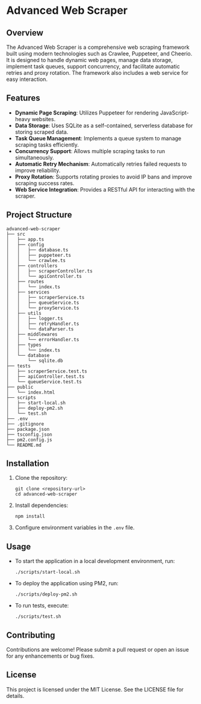 # Advanced Web Scraper

## Overview
The Advanced Web Scraper is a comprehensive web scraping framework built using modern technologies such as Crawlee, Puppeteer, and Cheerio. It is designed to handle dynamic web pages, manage data storage, implement task queues, support concurrency, and facilitate automatic retries and proxy rotation. The framework also includes a web service for easy interaction.

## Features
- **Dynamic Page Scraping**: Utilizes Puppeteer for rendering JavaScript-heavy websites.
- **Data Storage**: Uses SQLite as a self-contained, serverless database for storing scraped data.
- **Task Queue Management**: Implements a queue system to manage scraping tasks efficiently.
- **Concurrency Support**: Allows multiple scraping tasks to run simultaneously.
- **Automatic Retry Mechanism**: Automatically retries failed requests to improve reliability.
- **Proxy Rotation**: Supports rotating proxies to avoid IP bans and improve scraping success rates.
- **Web Service Integration**: Provides a RESTful API for interacting with the scraper.

## Project Structure
```
advanced-web-scraper
├── src
│   ├── app.ts
│   ├── config
│   │   ├── database.ts
│   │   ├── puppeteer.ts
│   │   └── crawlee.ts
│   ├── controllers
│   │   ├── scraperController.ts
│   │   └── apiController.ts
│   ├── routes
│   │   └── index.ts
│   ├── services
│   │   ├── scraperService.ts
│   │   ├── queueService.ts
│   │   └── proxyService.ts
│   ├── utils
│   │   ├── logger.ts
│   │   ├── retryHandler.ts
│   │   └── dataParser.ts
│   ├── middlewares
│   │   └── errorHandler.ts
│   ├── types
│   │   └── index.ts
│   └── database
│       └── sqlite.db
├── tests
│   ├── scraperService.test.ts
│   ├── apiController.test.ts
│   └── queueService.test.ts
├── public
│   └── index.html
├── scripts
│   ├── start-local.sh
│   ├── deploy-pm2.sh
│   └── test.sh
├── .env
├── .gitignore
├── package.json
├── tsconfig.json
├── pm2.config.js
└── README.md
```

## Installation
1. Clone the repository:
   ```
   git clone <repository-url>
   cd advanced-web-scraper
   ```
2. Install dependencies:
   ```
   npm install
   ```
3. Configure environment variables in the `.env` file.

## Usage
- To start the application in a local development environment, run:
  ```
  ./scripts/start-local.sh
  ```
- To deploy the application using PM2, run:
  ```
  ./scripts/deploy-pm2.sh
  ```
- To run tests, execute:
  ```
  ./scripts/test.sh
  ```

## Contributing
Contributions are welcome! Please submit a pull request or open an issue for any enhancements or bug fixes.

## License
This project is licensed under the MIT License. See the LICENSE file for details.